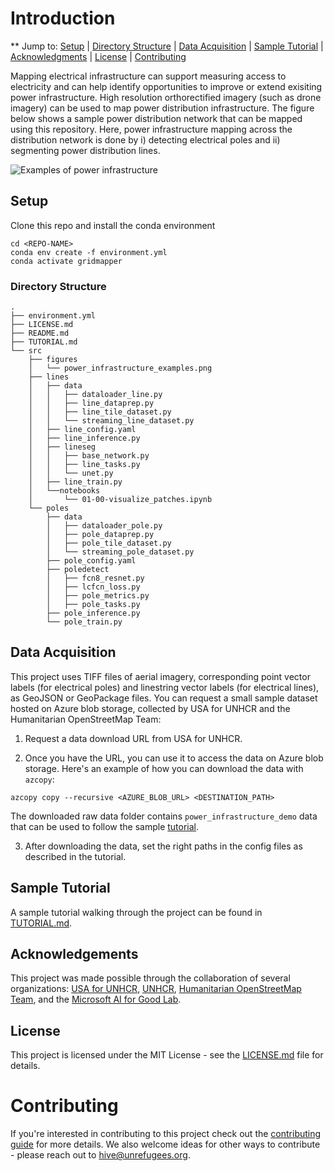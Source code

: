 # Introduction
** Jump to: [Setup](#setup) | [Directory Structure](#directory-structure) | [Data Acquisition](#data-acquisition) | [Sample Tutorial](#sample-tutorial) | [Acknowledgments](#acknowledgements) | [License](#license) | [Contributing](#contributing)

Mapping electrical infrastructure can support measuring access to electricity and can help identify opportunities to improve or extend exisiting power infrastructure.
High resolution orthorectified imagery (such as drone imagery) can be used to map power distribution infrastructure. The figure below shows a sample power distribution network
that can be mapped using this repository. Here, power infrastructure mapping across the distribution network is done by i) detecting electrical poles and ii) segmenting power distribution lines.

![Examples of power infrastructure](src/figures/power_infrastructure_examples.png)

## Setup

Clone this repo and install the conda environment
```
cd <REPO-NAME>
conda env create -f environment.yml
conda activate gridmapper
```

### Directory Structure
```
.
├── environment.yml
├── LICENSE.md
├── README.md
├── TUTORIAL.md
└── src
    ├── figures
    │   └── power_infrastructure_examples.png
    ├── lines
    │   ├── data
    │   │   ├── dataloader_line.py
    │   │   ├── line_dataprep.py
    │   │   ├── line_tile_dataset.py
    │   │   └── streaming_line_dataset.py
    │   ├── line_config.yaml
    │   ├── line_inference.py
    │   ├── lineseg
    │   │   ├── base_network.py
    │   │   ├── line_tasks.py
    │   │   └── unet.py
    │   ├── line_train.py  
    │   └──notebooks
    │       └── 01-00-visualize_patches.ipynb
    └── poles
        ├── data
        │   ├── dataloader_pole.py
        │   ├── pole_dataprep.py
        │   ├── pole_tile_dataset.py
        │   └── streaming_pole_dataset.py
        ├── pole_config.yaml
        ├── poledetect
        │   ├── fcn8_resnet.py
        │   ├── lcfcn_loss.py
        │   ├── pole_metrics.py
        │   ├── pole_tasks.py
        ├── pole_inference.py
        └── pole_train.py
```

## Data Acquisition
This project uses TIFF files of aerial imagery, corresponding point vector labels (for electrical poles) and linestring vector
labels (for electrical lines), as GeoJSON or GeoPackage files. You can request a small sample dataset hosted on Azure blob storage,
collected by USA for UNHCR and the Humanitarian OpenStreetMap Team:

1. Request a data download URL from USA for UNHCR.

2. Once you have the URL, you can use it to access the data on Azure blob storage. Here's an example of how you can download the data with `azcopy`:

```
azcopy copy --recursive <AZURE_BLOB_URL> <DESTINATION_PATH>
```

The downloaded raw data folder contains `power_infrastructure_demo` data that can be used to follow the sample [tutorial](TUTORIAL.md).

3. After downloading the data, set the right paths in the config files as described in the tutorial.

## Sample Tutorial
A sample tutorial walking through the project can be found in [TUTORIAL.md](TUTORIAL.md).

## Acknowledgements
This project was made possible through the collaboration of several organizations: 
[USA for UNHCR](https://www.unrefugees.org/), [UNHCR](https://www.unhcr.org/), [Humanitarian OpenStreetMap Team](https://www.hotosm.org/), and the [Microsoft AI for Good Lab](https://www.microsoft.com/en-us/research/group/ai-for-good-research-lab/).

## License
This project is licensed under the MIT License - see the [LICENSE.md](LICENSE.md) file for details.

# Contributing

If you're interested in contributing to this project check out the [contributing guide](CONTRIBUTING.md) for more details. We also welcome ideas for other ways to contribute - please reach out to hive@unrefugees.org.
